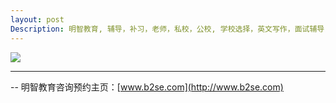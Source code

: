 ```yaml
---
layout: post
Description: 明智教育, 辅导，补习，老师，私校，公校, 学校选择，英文写作，面试辅导，简历书写，英文写作闲谈，私校奖学金，奖学金面试，响应潜力，School Selection, Private Schools, Selective Schools, Writing tutoring, Interviews tutoring, Resume Writing, Private School Scholarships, Scholarship Interviews 
---
```


![](http://www.b2se.com/blog/images/%E8%AF%9D%E8%AF%B4%E5%9B%BD%E9%99%85%E6%96%87%E5%87%AD%20%EF%BC%88International%20Baccalaureate%EF%BC%89%E5%92%8C%20%E7%BB%B4%E5%B7%9E%E7%9A%84%20VCE.jpg)


	
--------
-- 明智教育咨询预约主页：[www.b2se.com](http://www.b2se.com)

